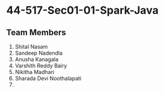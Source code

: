 # 44-517-Sec01-01-Spark-Java
## Team Members
1. Shital Nasam
2. Sandeep Nadendla
3. Anusha Kanagala
4. Varshith Reddy Bairy
5. Nikitha Madhari
6. Sharada Devi Noothalapati
7. 
